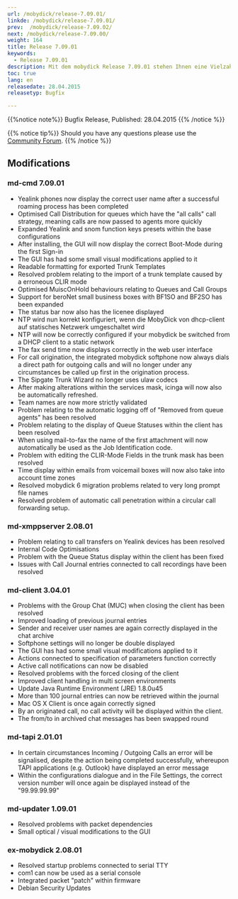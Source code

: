 ```yaml
---
url: /mobydick/release-7.09.01/
linkde: /mobydick/release-7.09.01/
prev:  /mobydick/release-7.09.02/
next: /mobydick/release-7.09.00/
weight: 164
title: Release 7.09.01
keywords:
  - Release 7.09.01
description: Mit dem mobydick Release 7.09.01 stehen Ihnen eine Vielzahl an neuen Funtionen zur Verfügung.
toc: true
lang: en
releasedate: 28.04.2015  
releasetyp: Bugfix

---
```


{{%notice note%}}
Bugfix Release, Published: 28.04.2015
{{% /notice %}}

{{% notice tip%}}
Should you have any questions please use the [Community Forum](http://community.pascom.net/forum.php?langid=6 "Visit our Forum").
{{% /notice %}}

## Modifications


### md-cmd 7.09.01

*   Yealink phones now display the correct user name after a successful roaming process has been completed
*   Optimised Call Distribution for queues which have the "all calls" call strategy, meaning calls are now passed to agents more quickly
*   Expanded Yealink and snom function keys presets within the base configurations
*   After installing, the GUI will now display the correct Boot-Mode during the first Sign-in
*   The GUI has had some small visual modifications applied to it
*   Readable formatting for exported Trunk Templates
*   Resolved problem relating to the import of a trunk template caused by a erroneous CLIR mode
*   Optimised MuiscOnHold behaviours relating to Queues and Call Groups
*   Support for beroNet small business boxes with BF1SO and BF2SO has been expanded
*   The status bar now also has the licenee displayed
*   NTP wird nun korrekt konfiguriert, wenn die MobyDick von dhcp-client auf statisches Netzwerk umgeschaltet wird
*   NTP will now be correctly configured if your mobydick be switched from a DHCP client to a static network
*   The fax send time now displays correctly in the web user interface
*   For call origination, the integrated mobydick softphone now always dials a direct path for outgoing calls and will no longer under any circumstances be called up first in the origination process.
*   The Sipgate Trunk Wizard no longer uses ulaw codecs 
*   After making alterations within the services mask, icinga will now also be automatically refreshed. 
*   Team names are now more strictly validated
*   Problem relating to the automatic logging off of "Removed from queue agents" has been resolved
*   Problem relating to the display of Queue Statuses within the client has been resolved
*   When using mail-to-fax the name of the first attachment will now automatically be used as the Job Identification code. 
*   Problem with editing the CLIR-Mode Fields in the trunk mask has been resolved
*   Time display within emails from voicemail boxes will now also take into account time zones
*   Resolved mobydick 6 migration problems related to very long prompt file names
*   Resolved problem of automatic call penetration within a circular call forwarding setup.

### md-xmppserver 2.08.01

*   Problem relating to call transfers on Yealink devices has been resolved
*   Internal Code Optimisations
*   Problem with the Queue Status display within the client has been fixed
*   Issues with Call Journal entries connected to call recordings have been resolved

### md-client 3.04.01

*   Problems with the Group Chat (MUC) when closing the client has been resolved
*   Improved loading of previous journal entries
*   Sender and receiver user names are again correctly displayed in the chat archive 
*   Softphone settings will no longer be double displayed
*   The GUI has had some small visual modifications applied to it
*   Actions connected to specification of parameters function correctly
*   Active call notifications can now be disabled
*   Resolved problems with the forced closing of the client
*   Improved client handling in multi screen environments
*   Update Java Runtime Environment (JRE) 1.8.0u45
*   More than 100 journal entries can now be retrieved within the journal
*   Mac OS X Client is once again correctly signed
*   By an originated call, no call activity will be displayed within the client. 
*   The from/to in archived chat messages has been swapped round

### md-tapi 2.01.01

*   In certain circumstances Incoming / Outgoing Calls an error will be signalised, despite the action being completed successfully, whereupon TAPI applications (e.g. Outlook) have displayed an error message
*   Within the configurations dialogue and in the File Settings, the correct version number will once again be displayed instead of the "99.99.99.99"

### md-updater 1.09.01

*   Resolved problems with packet dependencies
*   Small optical / visual modifications to the GUI

### ex-mobydick 2.08.01

*   Resolved startup problems connected to serial TTY
*   com1 can now be used as a serial console
*   Integrated packet "patch" within firmware
*   Debian Security Updates
